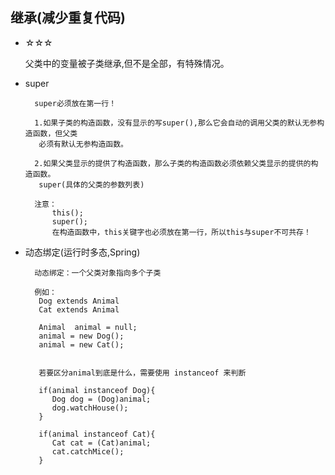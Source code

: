 ## 继承(减少重复代码) 
      
- ☆☆☆  

    父类中的变量被子类继承,但不是全部，有特殊情况。

- super

        super必须放在第一行！
        
        1.如果子类的构造函数，没有显示的写super(),那么它会自动的调用父类的默认无参构造函数，但父类
         必须有默认无参构造函数。
         
        2.如果父类显示的提供了构造函数，那么子类的构造函数必须依赖父类显示的提供的构造函数。
         super(具体的父类的参数列表)
         
        注意：
            this();
            super();
            在构造函数中，this关键字也必须放在第一行，所以this与super不可共存！
                 
- 动态绑定(运行时多态,Spring)

        动态绑定：一个父类对象指向多个子类
        
        例如：
         Dog extends Animal
         Cat extends Animal
         
         Animal  animal = null;
         animal = new Dog();
         animal = new Cat();
         
         
         若要区分animal到底是什么，需要使用 instanceof 来判断
         
         if(animal instanceof Dog){
            Dog dog = (Dog)animal;
            dog.watchHouse();
         }
         
         if(animal instanceof Cat){
            Cat cat = (Cat)animal;
            cat.catchMice();
         }
         